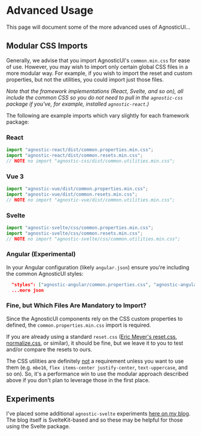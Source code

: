 # Advanced Usage

This page will document some of the more advanced uses of AgnosticUI…

## Modular CSS Imports

Generally, we advise that you import AgnosticUI's `common.min.css` for ease of use. However, you may wish to import only certain global CSS files in a more modular way. For example, if you wish to import the reset and custom properties, but not the utilities, you could import just those files.

<div class="mbe24"></div>

_Note that the framework implementations (React, Svelte, and so on), all include the common CSS so you do not need to pull in the `agnostic-css` package if you've, for example, installed `agnostic-react`.)_

<div class="mbe24"></div>

The following are example imports which vary slightly for each framework package:

### React
```javascript
import "agnostic-react/dist/common.properties.min.css";
import "agnostic-react/dist/common.resets.min.css";
// NOTE no import "agnostic-css/dist/common.utilities.min.css";
```

### Vue 3

```javascript
import "agnostic-vue/dist/common.properties.min.css";
import "agnostic-vue/dist/common.resets.min.css";
// NOTE no import "agnostic-vue/dist/common.utilities.min.css";
```
### Svelte

```javascript
import "agnostic-svelte/css/common.properties.min.css";
import "agnostic-svelte/css/common.resets.min.css";
// NOTE no import "agnostic-svelte/css/common.utilities.min.css";
```
### Angular (Experimental)

In your Angular configuration (likely `angular.json`) ensure you're including
the common AgnosticUI styles:

<div class="mbe16"></div>

```json
  "styles": ["agnostic-angular/common.properties.css", "agnostic-angular/dist/common.resets.min.css"],
  ...more json
```

### Fine, but Which Files Are Mandatory to Import?

Since the AgnosticUI components rely on the CSS custom properties to defined, the `common.properties.min.css` import is required.

<div class="mbe24"></div>

If you are already using a standard `reset.css` ([Eric Meyer's reset.css](https://meyerweb.com/eric/tools/css/reset/), [normalize.css](https://necolas.github.io/normalize.css/), or similar), it <span class="quoted">should be fine</span>, but we leave it to you to test and/or compare the resets to ours.

<div class="mbe24"></div>

The CSS utilities are definitely <u>not</u> a requirement unless you want to use them (e.g. `mbe16`, `flex items-center justify-center`, `text-uppercase`, and so on). So, it's a performance win to use the modular approach described above if you don't plan to leverage those in the first place.

## Experiments

I've placed some additional `agnostic-svelte` experiments [here on my blog](https://developtodesign.com/agnosticui-examples). The blog itself is SvelteKit-based and so these may be helpful for those using the Svelte package.
